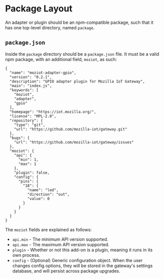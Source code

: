 # Package Layout

An adapter or plugin should be an npm-compatible package, such that it has one top-level directory, named `package`.

## `package.json`

Inside the `package` directory should be a `package.json` file. It must be a valid npm package, with an additional field, `moziot`, as such:

```
{
  "name": "moziot-adapter-gpio",
  "version": "0.2.1",
  "description": "GPIO adapter plugin for Mozilla IoT Gateway",
  "main": "index.js",
  "keywords": [
    "moziot",
    "adapter",
    "gpio"
  ],
  "homepage": "https://iot.mozilla.org/",
  "license": "MPL-2.0",
  "repository": {
    "type": "git",
    "url": "https://github.com/mozilla-iot/gateway.git"
  },
  "bugs": {
    "url": "https://github.com/mozilla-iot/gateway/issues"
  },
  "moziot": {
    "api": {
      "min": 1,
      "max": 1
    },
    "plugin": false,
    "config": {
      "pins": {
        "18": {
          "name": "led",
          "direction": "out",
          "value": 0
        }
      }
    }
  }
}
```

The `moziot` fields are explained as follows:

- `api.min` - The minimum API version supported.
- `api.max` - The maximum API version supported.
- `plugin` - Whether or not this add-on is a plugin, meaning it runs in its own process.
- `config` - (Optional) Generic configuration object. When the user changes config options, they will be stored in the gateway's settings database, and will persist across package upgrades.